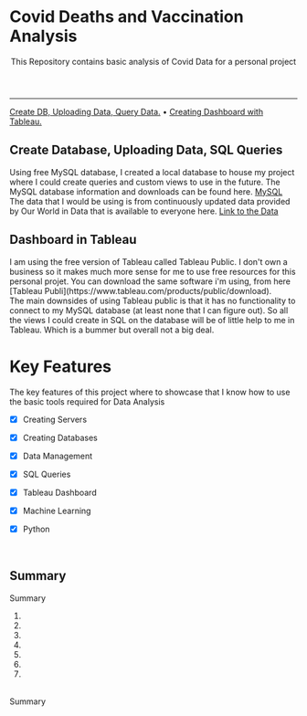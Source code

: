

<header>
  <h1  align="left">Covid Deaths and Vaccination Analysis</h1>
<p>
   This Repository contains basic analysis of Covid Data for a personal project
  </p>
</header>


<!-- table of contents-->
<nav>
      <hr>
      <p align="left">
	<a href="#part1">Create DB, Uploading Data, Query Data.</a> •
      	<a href="#part2">Creating Dashboard with Tableau.</a>
     

</p>

</nav>

<section id="part1">
<h1>Create Database, Uploading Data, SQL Queries</h1>
<p>

Using free MySQL database, I created a local database to house my project where I could create queries and custom views to use in the future. The MySQL database information and downloads can be found here. [MySQL](https://www.mysql.com/)
</br>
The data that I would be using is from continuously updated data provided by Our World in Data that is available to everyone here. [Link to the Data](https://ourworldindata.org/covid-deaths)
</p>
</section>

<section id="part2">
	<h1>Dashboard in Tableau</h1>
 <p>
	 I am using the free version of Tableau called Tableau Public. I don't own a business so it makes much more sense for me to use free resources for this personal projet. 
	 You can download the same software i'm using, from here [Tableau Publi](https://www.tableau.com/products/public/download).
</br>
	The main downsides of using Tableau public is that it has no functionality to connect to my MySQL database (at least none that I can figure out). So all the views I could create in SQL on the database will be of little help to me in Tableau. Which is a bummer but overall not a big deal.

</p>
	
</section>

<section id="keyfeatures">

  <article>
</section>    <h1>Key Features</h1>
<p>The key features of this project where to showcase that I know how to use the basic tools required for Data Analysis</p>


      
- [x] Creating Servers
- [x] Creating Databases
- [X] Data Management 
- [x] SQL Queries
- [x] Tableau Dashboard
- [X] Machine Learning
- [X] Python


  </article>
  <br/>
</section>

<section id="summary">
<h1> Summary</h1>
<p>
Summary
</br>
<ol>
<li>
	</li>
<li>
   </li>
<li>
   </li>

<li>
	</li>
   <li>
<li>
</li>
<li>  
</li>
</ol>
</br>
Summary
</p>
<br/>

</section>
